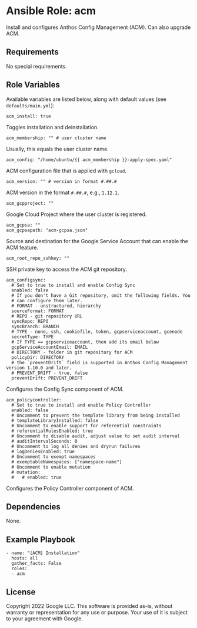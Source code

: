 # Ansible Role: acm

Install and configures Anthos Config Management (ACM). Can also upgrade ACM.

## Requirements

No special requirements.

## Role Variables

Available variables are listed below, along with default values (see `defaults/main.yml`):

```
acm_install: true
```

Toggles installation and deinstallation.

```
acm_membership: "" # user cluster name
```

Usually, this equals the user cluster name.

```
acm_config: "/home/ubuntu/{{ acm_membership }}-apply-spec.yaml"
```

ACM configuration file that is applied with `gcloud`.

```
acm_version: "" # version in format #.##.#
```

ACM version in the format `#.##.#`, e.g., `1.12.1`.

```
acm_gcpproject: ""
```

Google Cloud Project where the user cluster is registered.

```
acm_gcpsa: ""
acm_gcpsapath: "acm-gcpsa.json"
```

Source and destination for the Google Service Account that can enable the ACM feature.

```
acm_root_repo_sshkey: ""
```

SSH private key to access the ACM git repository.

```
acm_configsync:
  # Set to true to install and enable Config Sync
  enabled: false
  # If you don't have a Git repository, omit the following fields. You
  # can configure them later.
  # FORMAT - unstructured, hierarchy
  sourceFormat: FORMAT
  # REPO - git repository URL
  syncRepo: REPO
  syncBranch: BRANCH
  # TYPE - none, ssh, cookiefile, token, gcpserviceaccount, gcenode
  secretType: TYPE
  # If TYPE == gcpserviceaccount, then add its email below 
  gcpServiceAccountEmail: EMAIL
  # DIRECTORY - folder in git repository for ACM
  policyDir: DIRECTORY
  # the `preventDrift` field is supported in Anthos Config Management version 1.10.0 and later.
  # PREVENT_DRIFT - true, false
  preventDrift: PREVENT_DRIFT
```

Configures the Config Sync component of ACM.

```
acm_policycontroller:
  # Set to true to install and enable Policy Controller
  enabled: false
  # Uncomment to prevent the template library from being installed
  # templateLibraryInstalled: false
  # Uncomment to enable support for referential constraints
  # referentialRulesEnabled: true
  # Uncomment to disable audit, adjust value to set audit interval
  # auditIntervalSeconds: 0
  # Uncomment to log all denies and dryrun failures
  # logDeniesEnabled: true
  # Uncomment to exempt namespaces
  # exemptableNamespaces: ["namespace-name"]
  # Uncomment to enable mutation
  # mutation:
  #   # enabled: true
```

Configures the Policy Controller component of ACM.

## Dependencies

None.

## Example Playbook

```
- name: "[ACM] Installation"
  hosts: all
  gather_facts: False
  roles:
  - acm
```

## **License**

Copyright 2022 Google LLC. This software is provided as-is, without warranty or representation for any use or purpose.
Your use of it is subject to your agreement with Google.
